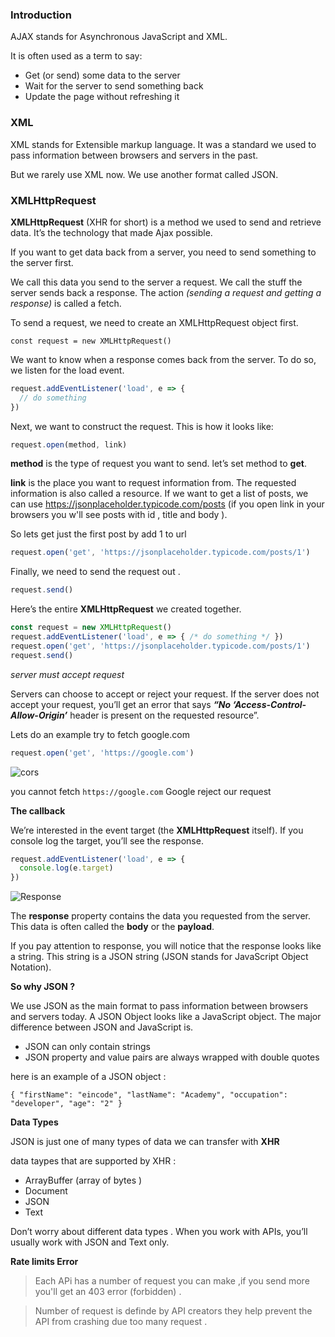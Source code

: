 
### Introduction 

AJAX stands for Asynchronous JavaScript and XML.

It is often used as a term to say:

- Get (or send) some data to the server
- Wait for the server to send something back
- Update the page without refreshing it

### XML 

XML stands for Extensible markup language. It was a standard we used to pass information between browsers and servers in the past.

But we rarely use XML now. We use another format called JSON.

### XMLHttpRequest

**XMLHttpRequest** (XHR for short) is a method we used to send and retrieve data. It’s the technology that made Ajax possible.

If you want to get data back from a server, you need to send something to the server first.

We call this data you send to the server a request. We call the stuff the server sends back a response. The action *(sending a request and getting a response)* is called a fetch.

To send a request, we need to create an XMLHttpRequest object first.

`
  const request = new XMLHttpRequest()
`

We want to know when a response comes back from the server. To do so, we listen for the load event.

```js
request.addEventListener('load', e => {
  // do something
})
```

Next, we want to construct the request. This is how it looks like:

```js
request.open(method, link)
```

**method** is the type of request you want to send.  let’s set method to **get**.

**link** is the place you want to request information from. The requested information is also called a resource. If we want to get a list of posts, we can use https://jsonplaceholder.typicode.com/posts (if you open link in your browsers you w'll see posts with id , title and body  ). 

So lets get just the first post by add 1 to url 

```js
request.open('get', 'https://jsonplaceholder.typicode.com/posts/1')
```


Finally, we need to send the request out .



```js
request.send()
````

Here’s the entire **XMLHttpRequest** we created together.



```js
const request = new XMLHttpRequest()
request.addEventListener('load', e => { /* do something */ })
request.open('get', 'https://jsonplaceholder.typicode.com/posts/1')
request.send()

```
*server must accept request*

Servers can choose to accept or reject your request. If the server does not accept your request, you’ll get an error that says ***“No ‘Access-Control-Allow-Origin’*** header is present on the requested resource”.

Lets do an example try to fetch google.com

```js
request.open('get', 'https://google.com')
```

![cors](https://github.com/Codingforhackers/eincode_blog/blob/main/How%20Ajax%20Works/Noaccess.png)

you cannot fetch `https://google.com`  Google reject our request 

**The callback**

We’re interested in the event target (the **XMLHttpRequest** itself). If you console log the target, you’ll see the response.

```js
request.addEventListener('load', e => {
  console.log(e.target)
})
```

![Response](https://github.com/Codingforhackers/eincode_blog/blob/main/How%20Ajax%20Works/response.jpg) 

The **response** property contains the data you requested from the server. This data is often called the **body** or the **payload**.

If you pay attention to response, you will notice that the response looks like a string. This string is a JSON string (JSON stands for JavaScript Object Notation).

**So why JSON ?**

We use JSON as the main format to pass information between browsers and servers today.
A JSON Object looks like a JavaScript object. The major difference between JSON and JavaScript is.

- JSON can only contain strings
- JSON property and value pairs are always wrapped with double quotes

here is an example of a JSON object : 

`{
  "firstName": "eincode",
  "lastName": "Academy",
  "occupation": "developer",
  "age": "2"
}`


 **Data Types**

 JSON is just one of many types of data we can transfer with **XHR**

 data taypes that are supported by XHR : 
  - ArrayBuffer (array of bytes )
  - Document
  - JSON
  - Text 

Don’t worry about different data types . When you work with APIs, you’ll usually work with JSON and Text only.

**Rate limits Error**

>Each APi has a number of request you can make ,if you send more you'll get an 403 error (forbidden) . 

>Number of request is definde by API creators they help prevent the API from crashing due too many request .

